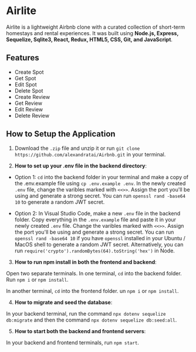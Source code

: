 # Airlite

Airlite is a lightweight Airbnb clone with a curated collection of short-term homestays and rental experiences. It was built using **Node.js, Express, Sequelize, Sqlite3, React, Redux, HTML5, CSS, Git, and JavaScript**.

## Features

+ Create Spot
+ Get Spot
+ Edit Spot
+ Delete Spot
+ Create Review
+ Get Review
+ Edit Review
+ Delete Review

## How to Setup the Application

1. Download the `.zip` file and unzip it or run `git clone https://github.com/alexandratai/Airbnb.git` in your terminal.

2. **How to set up your .env file in the backend directory**:

+ Option 1: `cd` into the backend folder in your terminal and make a copy of the .env.example file using `cp .env.example .env`. In the newly created `.env` file, change the varibles marked with `<<>>`. Assign the port you'll be using and generate a strong secret. You can run `openssl rand -base64 10` to generate a random JWT secret.

+ Option 2: In Visual Studio Code, make a new `.env` file in the backend folder. Copy everything in the `.env.example` file and paste it in your newly created `.env` file. Change the varibles marked with `<<>>`. Assign the port you'll be using and generate a strong secret. You can run `openssl rand -base64 10` if you have `openssl` installed in your Ubuntu / MacOS shell to generate a random JWT secret. Alternatively, you can run `require('crypto').randomBytes(64).toString('hex')` in Node.

3. **How to run npm install in both the frontend and backend**:

Open two separate terminals. In one terminal, `cd` into the backend folder. Run `npm i` or `npm install`. 

In another terminal, `cd` into the frontend folder. un `npm i` or `npm install`.

4. **How to migrate and seed the database**:

In your backend terminal, run the command `npx dotenv sequelize db:migrate` and then the command `npx dotenv sequelize db:seed:all`.

5. **How to start both the backend and frontend servers**:

In your backend and frontend terminals, run `npm start`.